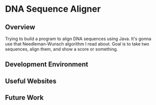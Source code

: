 # DNA Sequence Aligner

## Overview

Trying to build a program to align DNA sequences using Java. It's gonna use that Needleman-Wunsch algorithm I read about. Goal is to take two sequences, align them, and show a score or something.

## Development Environment

## Useful Websites

## Future Work

